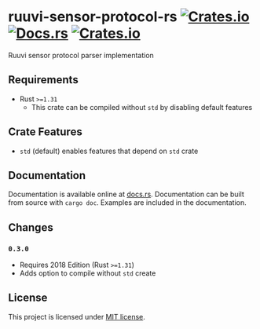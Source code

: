 # ruuvi-sensor-protocol-rs [![Crates.io](https://img.shields.io/crates/v/ruuvi-sensor-protocol.svg)](https://crates.io/crates/ruuvi-sensor-protocol) [![Docs.rs](https://docs.rs/ruuvi-sensor-protocol/badge.svg)](https://docs.rs/ruuvi-sensor-protocol) [![Crates.io](https://img.shields.io/crates/l/ruuvi-sensor-protocol.svg)](https://crates.io/crates/ruuvi-sensor-protocol)

Ruuvi sensor protocol parser implementation

## Requirements
- Rust `>=1.31`
  - This crate can be compiled without `std` by disabling default features

## Crate Features
- `std` (default) enables features that depend on `std` crate

## Documentation
Documentation is available online at
[docs.rs](https://docs.rs/ruuvi-sensor-protocol). Documentation can be built
from source with `cargo doc`. Examples are included in the documentation.

## Changes

### `0.3.0`
- Requires 2018 Edition (Rust `>=1.31`)
- Adds option to compile without `std` create

## License
This project is licensed under [MIT license](LICENSE).

